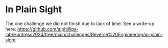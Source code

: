 # In Plain Sight

The one challenge we did not finish due to lack of time. See a write-up here: https://github.com/alphillips-lab/Huntress2024/tree/main/challenges/Reverse%20Engineering/in-plain-sight

